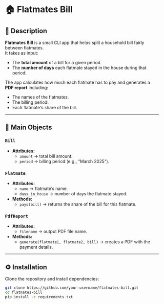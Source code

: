 # 🏠 Flatmates Bill

## 📌 Description
**Flatmates Bill** is a small CLI app that helps split a household bill fairly between flatmates.  
It takes as input:  
- The **total amount** of a bill for a given period.  
- The **number of days** each flatmate stayed in the house during that period.  

The app calculates how much each flatmate has to pay and generates a **PDF report** including:  
- The names of the flatmates.  
- The billing period.  
- Each flatmate's share of the bill.  

---

## 🎯 Main Objects

### `Bill`
- **Attributes:**
  - `amount` → total bill amount.
  - `period` → billing period (e.g., "March 2025").
  
### `Flatmate`
- **Attributes:**
  - `name` → flatmate’s name.
  - `days_in_house` → number of days the flatmate stayed.  
- **Methods:**
  - `pays(bill)` → returns the share of the bill for this flatmate.  

### `PdfReport`
- **Attributes:**
  - `filename` → output PDF file name.  
- **Methods:**
  - `generate(flatmate1, flatmate2, bill)` → creates a PDF with the payment details.  

---

## ⚙️ Installation
Clone the repository and install dependencies:

```bash
git clone https://github.com/your-username/flatmates-bill.git
cd flatmates-bill
pip install -r requirements.txt
